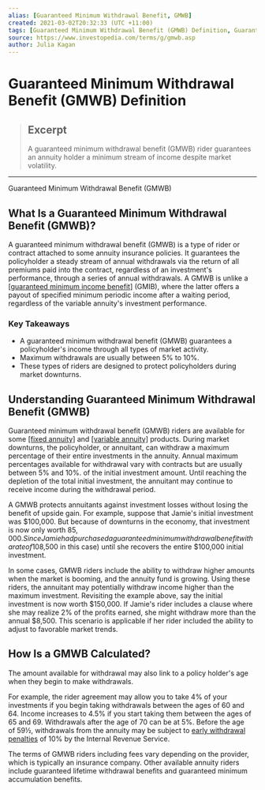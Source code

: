 ```yaml
---
alias: [Guaranteed Minimum Withdrawal Benefit, GMWB]
created: 2021-03-02T20:32:33 (UTC +11:00)
tags: [Guaranteed Minimum Withdrawal Benefit (GMWB) Definition, Guaranteed Minimum Withdrawal Benefit (GMWB)]
source: https://www.investopedia.com/terms/g/gmwb.asp
author: Julia Kagan
---
```


# Guaranteed Minimum Withdrawal Benefit (GMWB) Definition

> ## Excerpt
> A guaranteed minimum withdrawal benefit (GMWB) rider guarantees an annuity holder a minimum stream of income despite market volatility.

---

Guaranteed Minimum Withdrawal Benefit (GMWB)
## What Is a Guaranteed Minimum Withdrawal Benefit (GMWB)?

A guaranteed minimum withdrawal benefit (GMWB) is a type of rider or contract attached to some annuity insurance policies. It guarantees the policyholder a steady stream of annual withdrawals via the return of all premiums paid into the contract, regardless of an investment's performance, through a series of annual withdrawals. A GMWB is unlike a [[guaranteed minimum income benefit]](https://www.investopedia.com/terms/g/gmib.asp) (GMIB), where the latter offers a payout of specified minimum periodic income after a waiting period, regardless of the variable annuity's investment performance.

### Key Takeaways

-   A guaranteed minimum withdrawal benefit (GMWB) guarantees a policyholder's income through all types of market activity.
-   Maximum withdrawals are usually between 5% to 10%.
-   These types of riders are designed to protect policyholders during market downturns.

## Understanding Guaranteed Minimum Withdrawal Benefit (GMWB)

Guaranteed minimum withdrawal benefit (GMWB) riders are available for some [[fixed annuity]](https://www.investopedia.com/terms/f/fixedannuity.asp) and [[variable annuity]](https://www.investopedia.com/terms/v/variableannuity.asp) products. During market downturns, the policyholder, or annuitant, can withdraw a maximum percentage of their entire investments in the annuity. Annual maximum percentages available for withdrawal vary with contracts but are usually between 5% and 10%. of the initial investment amount. Until reaching the depletion of the total initial investment, the annuitant may continue to receive income during the withdrawal period.

A GMWB protects annuitants against investment losses without losing the benefit of upside gain. For example, suppose that Jamie's initial investment was $100,000. But because of downturns in the economy, that investment is now only worth $85,000. Since Jamie had purchased a guaranteed minimum withdrawal benefit with a rate of 10%, she will be able to activate the rider contract to withdraw a certain percentage each year ($8,500 in this case) until she recovers the entire $100,000 initial investment.

In some cases, GMWB riders include the ability to withdraw higher amounts when the market is booming, and the annuity fund is growing. Using these riders, the annuitant may potentially withdraw income higher than the maximum investment. Revisiting the example above, say the initial investment is now worth $150,000. If Jamie's rider includes a clause where she may realize 2% of the profits earned, she might withdraw more than the annual $8,500. This scenario is applicable if her rider included the ability to adjust to favorable market trends.

## How Is a GMWB Calculated?

The amount available for withdrawal may also link to a policy holder's age when they begin to make withdrawals.

For example, the rider agreement may allow you to take 4% of your investments if you begin taking withdrawals between the ages of 60 and 64. Income increases to 4.5% if you start taking them between the ages of 65 and 69. Withdrawals after the age of 70 can be at 5%. Before the age of 59½, withdrawals from the annuity may be subject to [early withdrawal penalties](https://www.investopedia.com/terms/w/withdrawal-penalty.asp) of 10% by the Internal Revenue Service.

The terms of GMWB riders including fees vary depending on the provider, which is typically an insurance company. Other available annuity riders include guaranteed lifetime withdrawal benefits and guaranteed minimum accumulation benefits.

